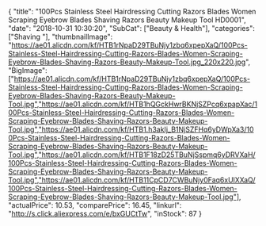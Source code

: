 {
	"title": "100Pcs Stainless Steel Hairdressing Cutting Razors Blades Women Scraping Eyebrow Blades Shaving Razors Beauty Makeup Tool HD0001",
	"date": "2018-10-31 10:30:20",
	"SubCat": ["Beauty & Health"],
	"categories": ["Shaving "],
	"thumbnailImage": "https://ae01.alicdn.com/kf/HTB1rNpaD29TBuNjy1zbq6xpepXaQ/100Pcs-Stainless-Steel-Hairdressing-Cutting-Razors-Blades-Women-Scraping-Eyebrow-Blades-Shaving-Razors-Beauty-Makeup-Tool.jpg_220x220.jpg",
	"BigImage": ["https://ae01.alicdn.com/kf/HTB1rNpaD29TBuNjy1zbq6xpepXaQ/100Pcs-Stainless-Steel-Hairdressing-Cutting-Razors-Blades-Women-Scraping-Eyebrow-Blades-Shaving-Razors-Beauty-Makeup-Tool.jpg","https://ae01.alicdn.com/kf/HTB1hQGckHwrBKNjSZPcq6xpapXac/100Pcs-Stainless-Steel-Hairdressing-Cutting-Razors-Blades-Women-Scraping-Eyebrow-Blades-Shaving-Razors-Beauty-Makeup-Tool.jpg","https://ae01.alicdn.com/kf/HTB1.h3akIj_B1NjSZFHq6yDWpXa3/100Pcs-Stainless-Steel-Hairdressing-Cutting-Razors-Blades-Women-Scraping-Eyebrow-Blades-Shaving-Razors-Beauty-Makeup-Tool.jpg","https://ae01.alicdn.com/kf/HTB1F18zD25TBuNjSspmq6yDRVXaH/100Pcs-Stainless-Steel-Hairdressing-Cutting-Razors-Blades-Women-Scraping-Eyebrow-Blades-Shaving-Razors-Beauty-Makeup-Tool.jpg","https://ae01.alicdn.com/kf/HTB11CpCD7CWBuNjy0Faq6xUlXXaQ/100Pcs-Stainless-Steel-Hairdressing-Cutting-Razors-Blades-Women-Scraping-Eyebrow-Blades-Shaving-Razors-Beauty-Makeup-Tool.jpg"],
	"actualPrice": 10.53,
	"comparePrice": 16.45,
	"linkurl": "http://s.click.aliexpress.com/e/bxGUCtTw",
	"inStock": 87
}
